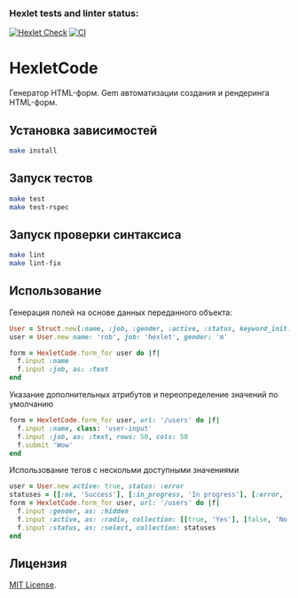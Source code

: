 ### Hexlet tests and linter status:
[![Hexlet Check](https://github.com/isas2/rails-project-63/actions/workflows/hexlet-check.yml/badge.svg)](https://github.com/isas2/rails-project-63/actions)
[![CI](https://github.com/isas2/rails-project-63/actions/workflows/lint-test.yml/badge.svg)](https://github.com/isas2/rails-project-63/actions)

# HexletCode

Генератор HTML-форм.
Gem автоматизации создания и рендеринга HTML-форм.

## Установка зависимостей

```sh
make install
```

## Запуск тестов

```sh
make test
make test-rspec
```

## Запуск проверки синтаксиса

```sh
make lint
make lint-fix
```

## Использование

Генерация полей на основе данных переданного объекта:
```ruby
User = Struct.new(:name, :job, :gender, :active, :status, keyword_init: true)
user = User.new name: 'rob', job: 'hexlet', gender: 'm'

form = HexletCode.form_for user do |f|
  f.input :name
  f.input :job, as: :text
end
```

Указание дополнительных атрибутов и переопределение значений по умолчанию 
```ruby
form = HexletCode.form_for user, url: '/users' do |f|
  f.input :name, class: 'user-input'
  f.input :job, as: :text, rows: 50, cols: 50
  f.submit 'Wow'
end
```

Использование тегов с нескольми доступными значениями
```ruby
user = User.new active: true, status: :error
statuses = [[:ok, 'Success'], [:in_progress, 'In progress'], [:error, 'Task error']]
form = HexletCode.form_for user, url: '/users' do |f|
  f.input :gender, as: :hidden
  f.input :active, as: :radio, collection: [[true, 'Yes'], [false, 'No']]
  f.input :status, as: :select, collection: statuses
end
```

## Лицензия

[MIT License](https://opensource.org/licenses/MIT).
